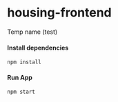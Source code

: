 # housing-frontend
Temp name (test)

#### Install dependencies
```
npm install
```

#### Run App
```
npm start
```
